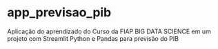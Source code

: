 # app_previsao_pib
Aplicação do aprendizado do Curso da FIAP BIG DATA SCIENCE em um projeto com Streamlit Python e Pandas para previsão do PIB
